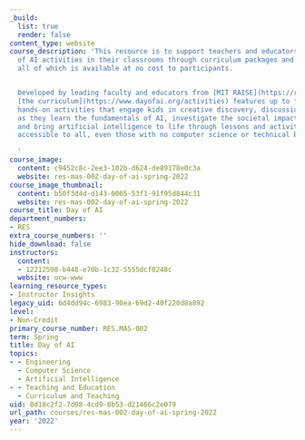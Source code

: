 ```yaml
---
_build:
  list: true
  render: false
content_type: website
course_description: 'This resource is to support teachers and educators to run Day
  of AI activities in their classrooms through curriculum packages and teacher training,
  all of which is available at no cost to participants.


  Developed by leading faculty and educators from [MIT RAISE](https://raise.mit.edu/),
  [the curriculum](https://www.dayofai.org/activities) features up to four hours of
  hands-on activities that engage kids in creative discovery, discussion, and play
  as they learn the fundamentals of AI, investigate the societal impact of these technologies,
  and bring artificial intelligence to life through lessons and activities that are
  accessible to all, even those with no computer science or technical background.

  '
course_image:
  content: c9452c8c-2ee3-102b-d624-de89178e0c3a
  website: res-mas-002-day-of-ai-spring-2022
course_image_thumbnail:
  content: b50f3d4d-d143-0005-53f1-91f95d844c31
  website: res-mas-002-day-of-ai-spring-2022
course_title: Day of AI
department_numbers:
- RES
extra_course_numbers: ''
hide_download: false
instructors:
  content:
  - 12212598-b448-e70b-1c32-5555dcf0248c
  website: ocw-www
learning_resource_types:
- Instructor Insights
legacy_uid: 6d4dd94c-6983-90ea-69d2-40f220d8a892
level:
- Non-Credit
primary_course_number: RES.MAS-002
term: Spring
title: Day of AI
topics:
- - Engineering
  - Computer Science
  - Artificial Intelligence
- - Teaching and Education
  - Curriculum and Teaching
uid: 8d18c2f2-7d08-4cd9-8b53-d21466c2e079
url_path: courses/res-mas-002-day-of-ai-spring-2022
year: '2022'
---
```

